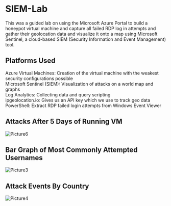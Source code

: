 # SIEM-Lab
This was a guided lab on using the Microsoft Azure Portal to build a honeypot virtual machine and capture all failed RDP log in attempts and gather their geolocation data and visualize it onto a map using Microsoft Sentinel, a cloud-based SIEM (Security Information and Event Management) tool. 
<h2>Platforms Used</h2> 
Azure Virtual Machines: Creation of the virtual machine with the weakest security configurations possible<br/>
Microsoft Sentinel (SIEM): Visualization of attacks on a world map and graphs<br/>  
Log Analytics: Collecting data and query scripting<br/> 
ipgeolocation.io: Gives us an API key which we use to track geo data<br/>
PowerShell: Extract RDP failed login attempts from Windows Event Viewer<br/>
<h2>Attacks After 5 Days of Running VM</h2> 

![Picture6](https://github.com/user-attachments/assets/b9c4583b-a664-4734-95e8-630018668b71)

<h2>Bar Graph of Most Commonly Attempted Usernames</h2> 

![Picture3](https://github.com/user-attachments/assets/deabb503-3b51-4a50-a418-f9c685162293)

<h2>Attack Events By Country</h2> 

![Picture4](https://github.com/user-attachments/assets/f8c36018-edd0-4118-ac1c-51d753c4f8a1)
